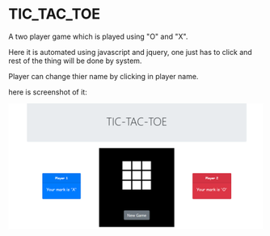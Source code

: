 # TIC_TAC_TOE

A two player game which is played using "O" and "X".

Here it is automated using javascript and jquery, one just has to click and rest of the thing will be done by system.

Player can change thier name by clicking in player name.

here is screenshot of it:

<img src = "https://github.com/sonush04/TIC_TAC_TOE/blob/master/2020-07-13%20(2).png">
